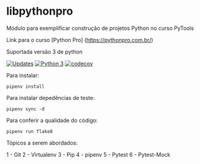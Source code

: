 # libpythonpro
Módulo para exemplificar construção de projetos Python no curso PyTools

Link para o curso [Python Pro] (https://pythonpro.com.br/)

Suportada versão 3 de python


[![Updates](https://pyup.io/repos/github/breeeno/libpythonpro/shield.svg)](https://pyup.io/repos/github/breeeno/libpythonpro/)
[![Python 3](https://pyup.io/repos/github/breeeno/libpythonpro/python-3-shield.svg)](https://pyup.io/repos/github/breeeno/libpythonpro/)
[![codecov](https://codecov.io/gh/breeeno/libpythonpro/branch/main/graph/badge.svg?token=4ZQWGD5VZ1)](https://codecov.io/gh/breeeno/libpythonpro)


Para instalar:

``pipenv install``

Para instalar depedências de teste:

``pipenv sync -d``

Para conferir a qualidade do código:

``pipenv run flake8``

Tòpicos a serem abordados:

1 - Git
2 - Virtualenv
3 - Pip
4 - pipenv
5 - Pytest
6 - Pytest-Mock

